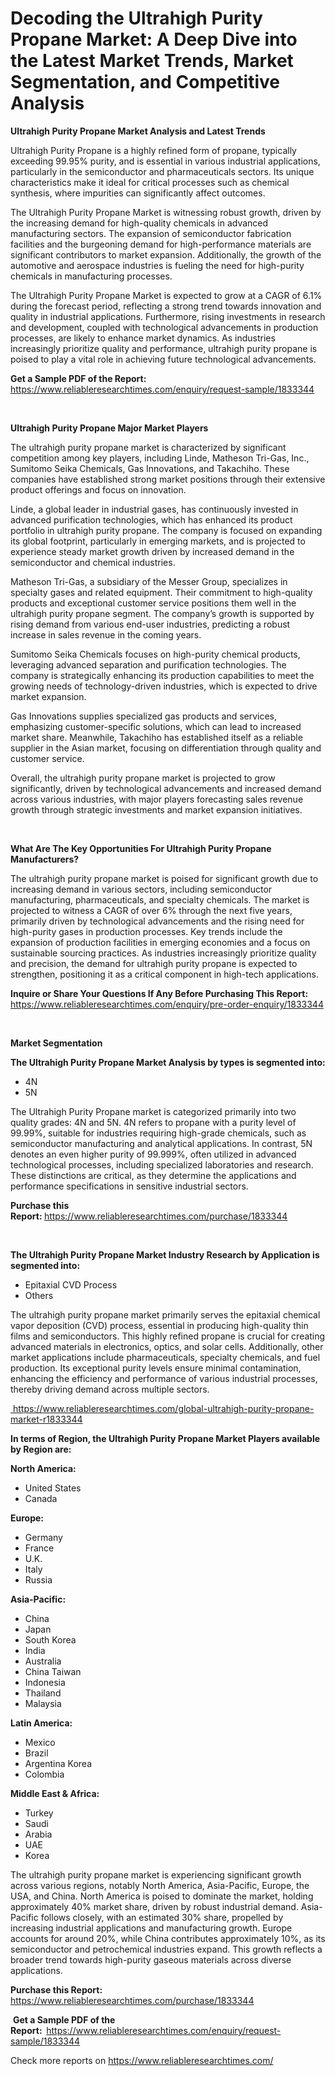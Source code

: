 <p><h1>Decoding the Ultrahigh Purity Propane Market: A Deep Dive into the Latest Market Trends, Market Segmentation, and Competitive Analysis</h1></p><p><strong>Ultrahigh Purity Propane Market Analysis and Latest Trends</strong></p>
<p><p>Ultrahigh Purity Propane is a highly refined form of propane, typically exceeding 99.95% purity, and is essential in various industrial applications, particularly in the semiconductor and pharmaceuticals sectors. Its unique characteristics make it ideal for critical processes such as chemical synthesis, where impurities can significantly affect outcomes.</p><p>The Ultrahigh Purity Propane Market is witnessing robust growth, driven by the increasing demand for high-quality chemicals in advanced manufacturing sectors. The expansion of semiconductor fabrication facilities and the burgeoning demand for high-performance materials are significant contributors to market expansion. Additionally, the growth of the automotive and aerospace industries is fueling the need for high-purity chemicals in manufacturing processes. </p><p>The Ultrahigh Purity Propane Market is expected to grow at a CAGR of 6.1% during the forecast period, reflecting a strong trend towards innovation and quality in industrial applications. Furthermore, rising investments in research and development, coupled with technological advancements in production processes, are likely to enhance market dynamics. As industries increasingly prioritize quality and performance, ultrahigh purity propane is poised to play a vital role in achieving future technological advancements.</p></p>
<p><strong>Get a Sample PDF of the Report:&nbsp;</strong> <a href="https://www.reliableresearchtimes.com/enquiry/request-sample/1833344?utm_campaign=2937&utm_medium=2&utm_source=Github&utm_content=ia&utm_term=26032025&utm_id=ultrahigh-purity-propane">https://www.reliableresearchtimes.com/enquiry/request-sample/1833344</a></p>
<p>&nbsp;</p>
<p><strong>Ultrahigh Purity Propane Major Market Players</strong></p>
<p><p>The ultrahigh purity propane market is characterized by significant competition among key players, including Linde, Matheson Tri-Gas, Inc., Sumitomo Seika Chemicals, Gas Innovations, and Takachiho. These companies have established strong market positions through their extensive product offerings and focus on innovation.</p><p>Linde, a global leader in industrial gases, has continuously invested in advanced purification technologies, which has enhanced its product portfolio in ultrahigh purity propane. The company is focused on expanding its global footprint, particularly in emerging markets, and is projected to experience steady market growth driven by increased demand in the semiconductor and chemical industries.</p><p>Matheson Tri-Gas, a subsidiary of the Messer Group, specializes in specialty gases and related equipment. Their commitment to high-quality products and exceptional customer service positions them well in the ultrahigh purity propane segment. The company’s growth is supported by rising demand from various end-user industries, predicting a robust increase in sales revenue in the coming years.</p><p>Sumitomo Seika Chemicals focuses on high-purity chemical products, leveraging advanced separation and purification technologies. The company is strategically enhancing its production capabilities to meet the growing needs of technology-driven industries, which is expected to drive market expansion.</p><p>Gas Innovations supplies specialized gas products and services, emphasizing customer-specific solutions, which can lead to increased market share. Meanwhile, Takachiho has established itself as a reliable supplier in the Asian market, focusing on differentiation through quality and customer service.</p><p>Overall, the ultrahigh purity propane market is projected to grow significantly, driven by technological advancements and increased demand across various industries, with major players forecasting sales revenue growth through strategic investments and market expansion initiatives.</p></p>
<p>&nbsp;</p>
<p><strong>What Are The Key Opportunities For Ultrahigh Purity Propane Manufacturers?</strong></p>
<p><p>The ultrahigh purity propane market is poised for significant growth due to increasing demand in various sectors, including semiconductor manufacturing, pharmaceuticals, and specialty chemicals. The market is projected to witness a CAGR of over 6% through the next five years, primarily driven by technological advancements and the rising need for high-purity gases in production processes. Key trends include the expansion of production facilities in emerging economies and a focus on sustainable sourcing practices. As industries increasingly prioritize quality and precision, the demand for ultrahigh purity propane is expected to strengthen, positioning it as a critical component in high-tech applications.</p></p>
<p><strong>Inquire or Share Your Questions If Any Before Purchasing This Report:</strong> <a href="https://www.reliableresearchtimes.com/enquiry/pre-order-enquiry/1833344?utm_campaign=2937&utm_medium=2&utm_source=Github&utm_content=ia&utm_term=26032025&utm_id=ultrahigh-purity-propane">https://www.reliableresearchtimes.com/enquiry/pre-order-enquiry/1833344</a></p>
<p>&nbsp;</p>
<p><strong>Market Segmentation</strong></p>
<p><strong>The Ultrahigh Purity Propane Market Analysis by types is segmented into:</strong></p>
<p><ul><li>4N</li><li>5N</li></ul></p>
<p><p>The Ultrahigh Purity Propane market is categorized primarily into two quality grades: 4N and 5N. 4N refers to propane with a purity level of 99.99%, suitable for industries requiring high-grade chemicals, such as semiconductor manufacturing and analytical applications. In contrast, 5N denotes an even higher purity of 99.999%, often utilized in advanced technological processes, including specialized laboratories and research. These distinctions are critical, as they determine the applications and performance specifications in sensitive industrial sectors.</p></p>
<p><strong>Purchase this Report:&nbsp;</strong><a href="https://www.reliableresearchtimes.com/purchase/1833344?utm_campaign=2937&utm_medium=2&utm_source=Github&utm_content=ia&utm_term=26032025&utm_id=ultrahigh-purity-propane">https://www.reliableresearchtimes.com/purchase/1833344</a></p>
<p>&nbsp;</p>
<p><strong>The Ultrahigh Purity Propane Market Industry Research by Application is segmented into:</strong></p>
<p><ul><li>Epitaxial CVD Process</li><li>Others</li></ul></p>
<p><p>The ultrahigh purity propane market primarily serves the epitaxial chemical vapor deposition (CVD) process, essential in producing high-quality thin films and semiconductors. This highly refined propane is crucial for creating advanced materials in electronics, optics, and solar cells. Additionally, other market applications include pharmaceuticals, specialty chemicals, and fuel production. Its exceptional purity levels ensure minimal contamination, enhancing the efficiency and performance of various industrial processes, thereby driving demand across multiple sectors.</p></p>
<p><a href="https://www.reliableresearchtimes.com/global-ultrahigh-purity-propane-market-r1833344?utm_campaign=2937&utm_medium=2&utm_source=Github&utm_content=ia&utm_term=26032025&utm_id=ultrahigh-purity-propane">&nbsp;https://www.reliableresearchtimes.com/global-ultrahigh-purity-propane-market-r1833344</a></p>
<p><strong>In terms of Region, the Ultrahigh Purity Propane Market Players available by Region are:</strong></p>
<p>
    <p> <strong> North America: </strong>
        <ul>
            <li>United States</li>
            <li>Canada</li>
        </ul>
        </p> 
    <p> <strong> Europe: </strong>
        <ul>
            <li>Germany</li>
            <li>France</li>
            <li>U.K.</li>
            <li>Italy</li>
            <li>Russia</li>
        </ul>
        </p> 
    <p> <strong> Asia-Pacific: </strong>
        <ul>
            <li>China</li>
            <li>Japan</li>
            <li>South Korea</li>
            <li>India</li>
            <li>Australia</li>
            <li>China Taiwan</li>
            <li>Indonesia</li>
            <li>Thailand</li>
            <li>Malaysia</li>
        </ul>
        </p> 
    <p> <strong> Latin America: </strong>
        <ul>
            <li>Mexico</li>
            <li>Brazil</li>
            <li>Argentina Korea</li>
            <li>Colombia</li>
        </ul>
        </p> 
    <p> <strong> Middle East & Africa: </strong>
        <ul>
            <li>Turkey</li>
            <li>Saudi</li>
            <li>Arabia</li>
            <li>UAE</li>
            <li>Korea</li>
        </ul>
    </p>
    </p>
<p><p>The ultrahigh purity propane market is experiencing significant growth across various regions, notably North America, Asia-Pacific, Europe, the USA, and China. North America is poised to dominate the market, holding approximately 40% market share, driven by robust industrial demand. Asia-Pacific follows closely, with an estimated 30% share, propelled by increasing industrial applications and manufacturing growth. Europe accounts for around 20%, while China contributes approximately 10%, as its semiconductor and petrochemical industries expand. This growth reflects a broader trend towards high-purity gaseous materials across diverse applications.</p></p>
<p><strong>Purchase this Report: </strong><a href="https://www.reliableresearchtimes.com/purchase/1833344?utm_campaign=2937&utm_medium=2&utm_source=Github&utm_content=ia&utm_term=26032025&utm_id=ultrahigh-purity-propane">https://www.reliableresearchtimes.com/purchase/1833344</a></p>
<p>&nbsp;<strong>Get a Sample PDF of the Report:&nbsp;&nbsp;</strong><a href="https://www.reliableresearchtimes.com/enquiry/request-sample/1833344?utm_campaign=2937&utm_medium=2&utm_source=Github&utm_content=ia&utm_term=26032025&utm_id=ultrahigh-purity-propane">https://www.reliableresearchtimes.com/enquiry/request-sample/1833344</a></p>
<p><strong></strong></p>
<p>Check more reports on <a href="https://www.reliableresearchtimes.com/?utm_campaign=2937&utm_medium=2&utm_source=Github&utm_content=ia&utm_term=26032025&utm_id=ultrahigh-purity-propane">https://www.reliableresearchtimes.com/</a></p>